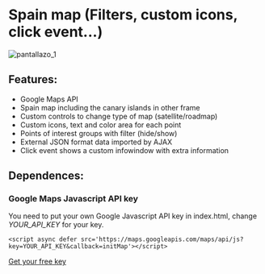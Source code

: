 # Spain map (Filters, custom icons, click event...)

![pantallazo_1](https://github.com/RgmProgrammer/GoogleMaps-Spain/blob/master/GoogleMaps-Spain.png)

## Features:
- Google Maps API
- Spain map including the canary islands in other frame
- Custom controls to change type of map (satellite/roadmap)
- Custom icons, text and color area for each point
- Points of interest groups with filter (hide/show)
- External JSON format data imported by AJAX
- Click event shows a custom infowindow with extra information


## Dependences:
### Google Maps Javascript API key 

You need to put your own Google Javascript API key in index.html, change *YOUR_API_KEY* for your key.

```
<script async defer src='https://maps.googleapis.com/maps/api/js?key=YOUR_API_KEY&callback=initMap'></script>
```

[Get your free key](https://developers.google.com/maps/documentation/javascript/get-api-key?hl=EN)
